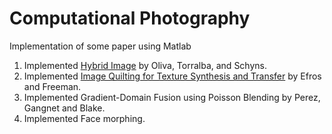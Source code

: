 # Computational Photography
Implementation of some paper using Matlab
1. Implemented [Hybrid Image](http://cvcl.mit.edu/publications/OlivaTorralb_Hybrid_Siggraph06.pdf) by Oliva, Torralba, and Schyns.
2. Implemented [Image Quilting for Texture Synthesis and Transfer](https://www2.eecs.berkeley.edu/Research/Projects/CS/vision/papers/efros-siggraph01.pdf) by Efros and Freeman.
3. Implemented Gradient-Domain Fusion using Poisson Blending by Perez, Gangnet and Blake.
4. Implemented Face morphing.
